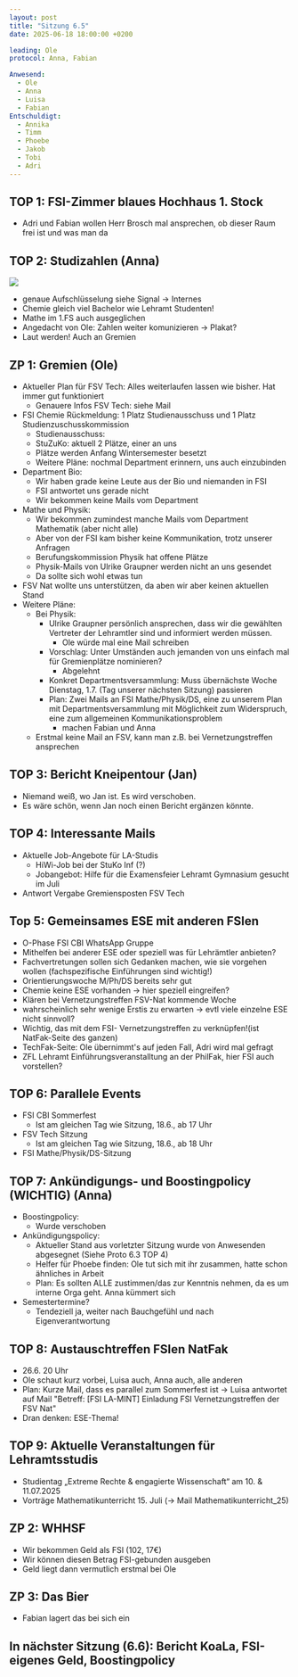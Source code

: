 ```yaml
---
layout: post
title: "Sitzung 6.5"
date: 2025-06-18 18:00:00 +0200

leading: Ole
protocol: Anna, Fabian

Anwesend:
  - Ole
  - Anna
  - Luisa
  - Fabian
Entschuldigt:
  - Annika
  - Timm
  - Phoebe
  - Jakob
  - Tobi
  - Adri
---
```


## TOP 1: FSI-Zimmer blaues Hochhaus 1. Stock

- Adri und Fabian wollen Herr Brosch mal ansprechen, ob dieser Raum frei ist und was man da 

## TOP 2: Studizahlen (Anna)
![](https://notes.stuve.fau.de/uploads/b351d80c-bccf-4e13-bace-249c9c45d61d.png)

- genaue Aufschlüsselung siehe Signal -> Internes
- Chemie gleich viel Bachelor wie Lehramt Studenten!
- Mathe im 1.FS auch ausgeglichen
- Angedacht von Ole: Zahlen weiter komunizieren -> Plakat?
- Laut werden! Auch an Gremien

## ZP 1: Gremien (Ole)

- Aktueller Plan für FSV Tech: Alles weiterlaufen lassen wie bisher. Hat immer gut funktioniert
    - Genauere Infos FSV Tech: siehe Mail
- FSI Chemie Rückmeldung: 1 Platz Studienausschuss und 1 Platz Studienzuschusskommission
    - Studienausschuss: 
    - StuZuKo: aktuell 2 Plätze, einer an uns
    - Plätze werden Anfang Wintersemester besetzt
    - Weitere Pläne: nochmal Department erinnern, uns auch einzubinden
- Department Bio:
    - Wir haben grade keine Leute aus der Bio und niemanden in FSI
    - FSI antwortet uns gerade nicht
    - Wir bekommen keine Mails vom Department
- Mathe und Physik:
    - Wir bekommen zumindest manche Mails vom Department Mathematik (aber nicht alle)
    - Aber von der FSI kam bisher keine Kommunikation, trotz unserer Anfragen
    - Berufungskommission Physik hat offene Plätze
    - Physik-Mails von Ulrike Graupner werden nicht an uns gesendet
    - Da sollte sich wohl etwas tun
- FSV Nat wollte uns unterstützen, da aben wir aber keinen aktuellen Stand
- Weitere Pläne:
    - Bei Physik:
        - Ulrike Graupner persönlich ansprechen, dass wir die gewählten Vertreter der Lehramtler sind und informiert werden müssen.
            - Ole würde mal eine Mail schreiben 
        - Vorschlag: Unter Umständen auch jemanden von uns einfach mal für Gremienplätze nominieren?
            - Abgelehnt
        - Konkret Departmentsversammlung: Muss übernächste Woche Dienstag, 1.7. (Tag unserer nächsten Sitzung) passieren
        - Plan: Zwei Mails an FSI Mathe/Physik/DS, eine zu unserem Plan mit Departmentsversammlung mit Möglichkeit zum Widerspruch, eine zum allgemeinen Kommunikationsproblem
            - machen Fabian und Anna
    - Erstmal keine Mail an FSV, kann man z.B. bei Vernetzungstreffen ansprechen


## TOP 3: Bericht Kneipentour (Jan)

- Niemand weiß, wo Jan ist. Es wird verschoben.
- Es wäre schön, wenn Jan noch einen Bericht ergänzen könnte.

## TOP 4: Interessante Mails

- Aktuelle Job-Angebote für LA-Studis
    - HiWi-Job bei der StuKo Inf (?)
    - Jobangebot: Hilfe für die Examensfeier Lehramt Gymnasium gesucht im Juli
- Antwort Vergabe Gremiensposten FSV Tech

## Top 5: Gemeinsames ESE mit anderen FSIen
- O-Phase FSI CBI WhatsApp Gruppe
- Mithelfen bei anderer ESE oder speziell was für Lehrämtler anbieten?
- Fachvertretungen sollen sich Gedanken machen, wie sie vorgehen wollen (fachspezifische Einführungen sind wichtig!)
- Orientierungswoche M/Ph/DS bereits sehr gut
- Chemie keine ESE vorhanden -> hier speziell eingreifen?
- Klären bei Vernetzungstreffen FSV-Nat kommende Woche
- wahrscheinlich sehr wenige Erstis zu erwarten -> evtl viele einzelne ESE nicht sinnvoll?
- Wichtig, das mit dem FSI- Vernetzungstreffen zu verknüpfen!(ist NatFak-Seite des ganzen)
- TechFak-Seite: Ole übernimmt's auf jeden Fall, Adri wird mal gefragt
- ZFL Lehramt Einführungsveranstalltung an der PhilFak, hier FSI auch vorstellen?

## TOP 6: Parallele Events
- FSI CBI Sommerfest
    - Ist am gleichen Tag wie Sitzung, 18.6., ab 17 Uhr
- FSV Tech Sitzung
    - Ist am gleichen Tag wie Sitzung, 18.6., ab 18 Uhr
- FSI Mathe/Physik/DS-Sitzung

## TOP 7: Ankündigungs- und Boostingpolicy (WICHTIG) (Anna)
- Boostingpolicy:
    - Wurde verschoben
- Ankündigungspolicy:
    - Aktueller Stand aus vorletzter Sitzung wurde von Anwesenden abgesegnet (Siehe Proto 6.3 TOP 4)
    - Helfer für Phoebe finden:  Ole tut sich mit ihr zusammen, hatte schon ähnliches in Arbeit
    - Plan: Es sollten ALLE zustimmen/das zur Kenntnis nehmen, da es um interne Orga geht. Anna kümmert sich
- Semestertermine?
    - Tendeziell ja, weiter nach Bauchgefühl und nach Eigenverantwortung

## TOP 8: Austauschtreffen FSIen NatFak 
- 26.6. 20 Uhr
- Ole schaut kurz vorbei, Luisa auch, Anna auch, alle anderen 
- Plan: Kurze Mail, dass es parallel zum Sommerfest ist -> Luisa antwortet auf Mail "Betreff: \[FSI LA-MINT\] Einladung FSI Vernetzungstreffen der FSV Nat"
- Dran denken: ESE-Thema!

## TOP 9: Aktuelle Veranstaltungen für Lehramtsstudis
- Studientag „Extreme Rechte & engagierte Wissenschaft“ am 10. & 11.07.2025
- Vorträge Mathematikunterricht 15. Juli (-> Mail Mathematikunterricht_25)

## ZP 2: WHHSF
- Wir bekommen Geld als FSI (102, 17€)
- Wir können diesen Betrag FSI-gebunden ausgeben
- Geld liegt dann vermutlich erstmal bei Ole

## ZP 3: Das Bier
- Fabian lagert das bei sich ein

## In nächster Sitzung (6.6): Bericht KoaLa, FSI-eigenes Geld, Boostingpolicy
